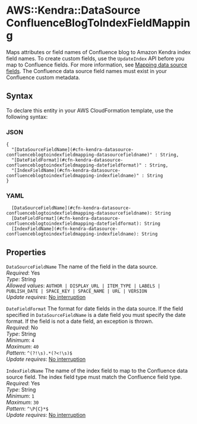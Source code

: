 # AWS::Kendra::DataSource ConfluenceBlogToIndexFieldMapping<a name="aws-properties-kendra-datasource-confluenceblogtoindexfieldmapping"></a>

Maps attributes or field names of Confluence blog to Amazon Kendra index field names\. To create custom fields, use the `UpdateIndex` API before you map to Confluence fields\. For more information, see [Mapping data source fields](https://docs.aws.amazon.com/kendra/latest/dg/field-mapping.html)\. The Confluence data source field names must exist in your Confluence custom metadata\.

## Syntax<a name="aws-properties-kendra-datasource-confluenceblogtoindexfieldmapping-syntax"></a>

To declare this entity in your AWS CloudFormation template, use the following syntax:

### JSON<a name="aws-properties-kendra-datasource-confluenceblogtoindexfieldmapping-syntax.json"></a>

```
{
  "[DataSourceFieldName](#cfn-kendra-datasource-confluenceblogtoindexfieldmapping-datasourcefieldname)" : String,
  "[DateFieldFormat](#cfn-kendra-datasource-confluenceblogtoindexfieldmapping-datefieldformat)" : String,
  "[IndexFieldName](#cfn-kendra-datasource-confluenceblogtoindexfieldmapping-indexfieldname)" : String
}
```

### YAML<a name="aws-properties-kendra-datasource-confluenceblogtoindexfieldmapping-syntax.yaml"></a>

```
  [DataSourceFieldName](#cfn-kendra-datasource-confluenceblogtoindexfieldmapping-datasourcefieldname): String
  [DateFieldFormat](#cfn-kendra-datasource-confluenceblogtoindexfieldmapping-datefieldformat): String
  [IndexFieldName](#cfn-kendra-datasource-confluenceblogtoindexfieldmapping-indexfieldname): String
```

## Properties<a name="aws-properties-kendra-datasource-confluenceblogtoindexfieldmapping-properties"></a>

`DataSourceFieldName` <a name="cfn-kendra-datasource-confluenceblogtoindexfieldmapping-datasourcefieldname"></a>
The name of the field in the data source\.  
_Required_: Yes  
_Type_: String  
_Allowed values_: `AUTHOR | DISPLAY_URL | ITEM_TYPE | LABELS | PUBLISH_DATE | SPACE_KEY | SPACE_NAME | URL | VERSION`  
_Update requires_: [No interruption](https://docs.aws.amazon.com/AWSCloudFormation/latest/UserGuide/using-cfn-updating-stacks-update-behaviors.html#update-no-interrupt)

`DateFieldFormat` <a name="cfn-kendra-datasource-confluenceblogtoindexfieldmapping-datefieldformat"></a>
The format for date fields in the data source\. If the field specified in `DataSourceFieldName` is a date field you must specify the date format\. If the field is not a date field, an exception is thrown\.  
_Required_: No  
_Type_: String  
_Minimum_: `4`  
_Maximum_: `40`  
_Pattern_: `^(?!\s).*(?<!\s)$`  
_Update requires_: [No interruption](https://docs.aws.amazon.com/AWSCloudFormation/latest/UserGuide/using-cfn-updating-stacks-update-behaviors.html#update-no-interrupt)

`IndexFieldName` <a name="cfn-kendra-datasource-confluenceblogtoindexfieldmapping-indexfieldname"></a>
The name of the index field to map to the Confluence data source field\. The index field type must match the Confluence field type\.  
_Required_: Yes  
_Type_: String  
_Minimum_: `1`  
_Maximum_: `30`  
_Pattern_: `^\P{C}*$`  
_Update requires_: [No interruption](https://docs.aws.amazon.com/AWSCloudFormation/latest/UserGuide/using-cfn-updating-stacks-update-behaviors.html#update-no-interrupt)
